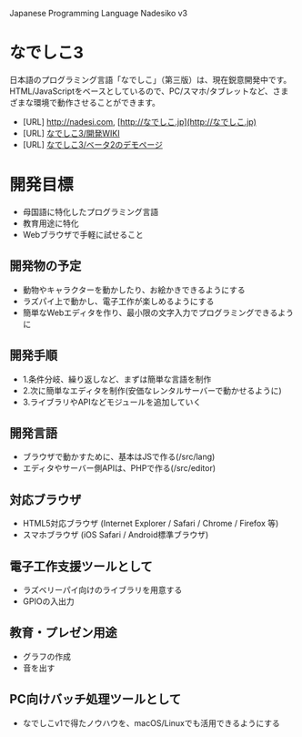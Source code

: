 Japanese Programming Language Nadesiko v3 

# なでしこ3

日本語のプログラミング言語「なでしこ」（第三版）は、現在鋭意開発中です。
HTML/JavaScriptをベースとしているので、PC/スマホ/タブレットなど、さまざまな環境で動作させることができます。

- [URL] http://nadesi.com, [http://なでしこ.jp](http://なでしこ.jp)
- [URL] [なでしこ3/開発WIKI](http://nadesi.com/dev/wiki/go.php?351)
- [URL] [なでしこ3/ベータ2のデモページ](http://files.nadesi.com/demo/nako3beta2/demo/index.html)

# 開発目標

- 母国語に特化したプログラミング言語
- 教育用途に特化
- Webブラウザで手軽に試せること

## 開発物の予定

- 動物やキャラクターを動かしたり、お絵かきできるようにする
- ラズパイ上で動かし、電子工作が楽しめるようにする
- 簡単なWebエディタを作り、最小限の文字入力でプログラミングできるように

## 開発手順

- 1.条件分岐、繰り返しなど、まずは簡単な言語を制作
- 2.次に簡単なエディタを制作(安価なレンタルサーバーで動かせるように)
- 3.ライブラリやAPIなどモジュールを追加していく

## 開発言語

- ブラウザで動かすために、基本はJSで作る(/src/lang)
- エディタやサーバー側APIは、PHPで作る(/src/editor)

## 対応ブラウザ

- HTML5対応ブラウザ (Internet Explorer / Safari / Chrome / Firefox 等)
- スマホブラウザ (iOS Safari / Android標準ブラウザ)

## 電子工作支援ツールとして

- ラズベリーパイ向けのライブラリを用意する
- GPIOの入出力

## 教育・プレゼン用途

- グラフの作成
- 音を出す

## PC向けバッチ処理ツールとして

- なでしこv1で得たノウハウを、macOS/Linuxでも活用できるようにする
